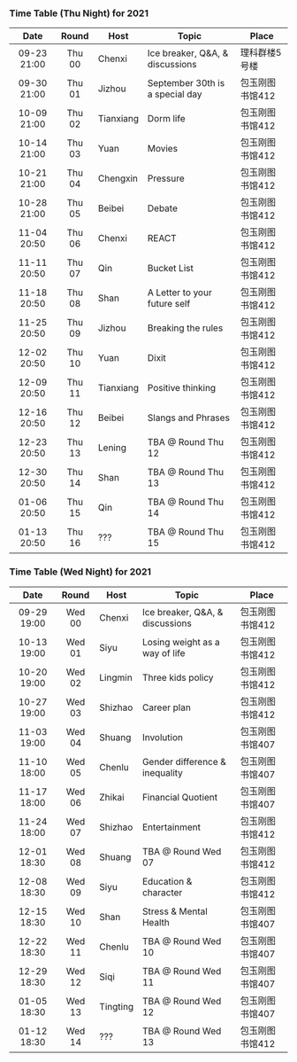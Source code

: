 ### Time Table (Thu Night) for 2021
| Date        | Round  | Host      | Topic                           | Place         |
|:-----------:|:------:|-----------|---------------------------------|---------------|
| 09-23 21:00 | Thu 00 | Chenxi    | Ice breaker, Q&A, & discussions | 理科群楼5号楼   |
| 09-30 21:00 | Thu 01 | Jizhou    | September 30th is a special day | 包玉刚图书馆412 |
| 10-09 21:00 | Thu 02 | Tianxiang | Dorm life                       | 包玉刚图书馆412 |
| 10-14 21:00 | Thu 03 | Yuan      | Movies                          | 包玉刚图书馆412 |
| 10-21 21:00 | Thu 04 | Chengxin  | Pressure                        | 包玉刚图书馆412 |
| 10-28 21:00 | Thu 05 | Beibei    | Debate                          | 包玉刚图书馆412 |
| 11-04 20:50 | Thu 06 | Chenxi    | REACT                           | 包玉刚图书馆412 |
| 11-11 20:50 | Thu 07 | Qin       | Bucket List                     | 包玉刚图书馆412 |
| 11-18 20:50 | Thu 08 | Shan      | A Letter to your future self    | 包玉刚图书馆412 |
| 11-25 20:50 | Thu 09 | Jizhou    | Breaking the rules              | 包玉刚图书馆412 |
| 12-02 20:50 | Thu 10 | Yuan      | Dixit                           | 包玉刚图书馆412 |
| 12-09 20:50 | Thu 11 | Tianxiang | Positive thinking               | 包玉刚图书馆412 |
| 12-16 20:50 | Thu 12 | Beibei    | Slangs and Phrases              | 包玉刚图书馆412 |
| 12-23 20:50 | Thu 13 | Lening    | TBA @ Round Thu 12              | 包玉刚图书馆412 |
| 12-30 20:50 | Thu 14 | Shan      | TBA @ Round Thu 13              | 包玉刚图书馆412 |
| 01-06 20:50 | Thu 15 | Qin       | TBA @ Round Thu 14              | 包玉刚图书馆412 |
| 01-13 20:50 | Thu 16 | ???       | TBA @ Round Thu 15              | 包玉刚图书馆412 |

### Time Table (Wed Night) for 2021
| Date        | Round  | Host      | Topic                           | Place         |
|:-----------:|:------:|-----------|---------------------------------|---------------|
| 09-29 19:00 | Wed 00 | Chenxi    | Ice breaker, Q&A, & discussions | 包玉刚图书馆412 |
| 10-13 19:00 | Wed 01 | Siyu      | Losing weight as a way of life  | 包玉刚图书馆412 |
| 10-20 19:00 | Wed 02 | Lingmin   | Three kids policy               | 包玉刚图书馆412 |
| 10-27 19:00 | Wed 03 | Shizhao   | Career plan                     | 包玉刚图书馆412 |
| 11-03 19:00 | Wed 04 | Shuang    | Involution                      | 包玉刚图书馆407 |
| 11-10 18:00 | Wed 05 | Chenlu    | Gender difference & inequality  | 包玉刚图书馆407 |
| 11-17 18:00 | Wed 06 | Zhikai    | Financial Quotient              | 包玉刚图书馆407 |
| 11-24 18:00 | Wed 07 | Shizhao   | Entertainment                   | 包玉刚图书馆412 |
| 12-01 18:30 | Wed 08 | Shuang    | TBA @ Round Wed 07              | 包玉刚图书馆412 |
| 12-08 18:30 | Wed 09 | Siyu      | Education & character           | 包玉刚图书馆412 |
| 12-15 18:30 | Wed 10 | Shan      | Stress & Mental Health          | 包玉刚图书馆407 |
| 12-22 18:30 | Wed 11 | Chenlu    | TBA @ Round Wed 10              | 包玉刚图书馆407 |
| 12-29 18:30 | Wed 12 | Siqi      | TBA @ Round Wed 11              | 包玉刚图书馆407 |
| 01-05 18:30 | Wed 13 | Tingting  | TBA @ Round Wed 12              | 包玉刚图书馆407 |
| 01-12 18:30 | Wed 14 | ???       | TBA @ Round Wed 13              | 包玉刚图书馆412 |
